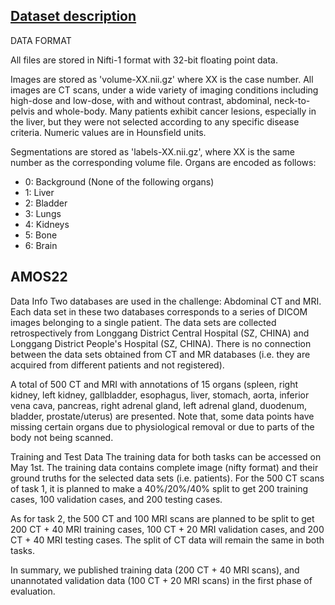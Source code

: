 ## [Dataset description](https://www.nature.com/articles/s41597-020-00715-8)


DATA FORMAT

All files are stored in Nifti-1 format with 32-bit floating point data. 

Images are stored as 'volume-XX.nii.gz' where XX is the case number. All images are CT scans, under a wide variety of imaging conditions including high-dose and low-dose, with and without contrast, abdominal, neck-to-pelvis and whole-body. Many patients exhibit cancer lesions, especially in the liver, but they were not selected according to any specific disease criteria. Numeric values are in Hounsfield units.

Segmentations are stored as 'labels-XX.nii.gz', where XX is the same number as the corresponding volume file. Organs are encoded as follows:

* 0: Background (None of the following organs)
* 1: Liver
* 2: Bladder
* 3: Lungs
* 4: Kidneys
* 5: Bone
* 6: Brain

## AMOS22 
Data Info
Two databases are used in the challenge: Abdominal CT and MRI. Each data set in these two databases corresponds to a series of DICOM images belonging to a single patient. The data sets are collected retrospectively from Longgang District Central Hospital (SZ, CHINA) and Longgang District People's Hospital (SZ, CHINA). There is no connection between the data sets obtained from CT and MR databases (i.e. they are acquired from different patients and not registered).

A total of 500 CT and MRI  with annotations of 15 organs (spleen, right kidney, left kidney, gallbladder, esophagus, liver, stomach, aorta, inferior vena cava, pancreas, right adrenal gland, left adrenal gland, duodenum, bladder, prostate/uterus) are presented. Note that, some data points have missing certain organs due to physiological removal or due to parts of the body not being scanned.

Training and Test Data
The training data for both tasks can be accessed on May 1st. The training data contains complete image (nifty format) and their ground truths for the selected data sets (i.e. patients).  For the 500 CT scans of task 1, it is planned to make a 40%/20%/40% split to get 200 training cases, 100 validation cases, and 200 testing cases. 

As for task  2, the 500 CT and 100 MRI scans are planned to be split to get 200 CT + 40 MRI training cases, 100 CT + 20 MRI validation cases, and 200 CT + 40 MRI testing cases. The split of CT data will remain the same in both tasks.

In summary,  we published training data (200 CT + 40 MRI scans), and unannotated validation data (100 CT + 20 MRI scans) in the first phase of evaluation.  


